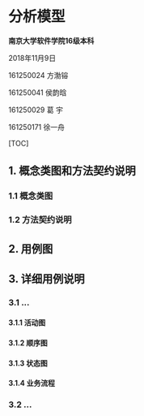 # 分析模型



**南京大学软件学院16级本科**

2018年11月9日



161250024 方渤镕

161250041 侯韵晗

161250029 葛    宇

161250171 徐一舟

[TOC]

## 1. 概念类图和方法契约说明

### 1.1 概念类图

### 1.2 方法契约说明

## 2. 用例图

## 3. 详细用例说明

### 3.1 ...

#### 3.1.1 活动图

#### 3.1.2 顺序图

#### 3.1.3 状态图

#### 3.1.4 业务流程

### 3.2 ...